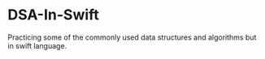 # DSA-In-Swift
Practicing some of the commonly used data structures and algorithms but in swift language.
